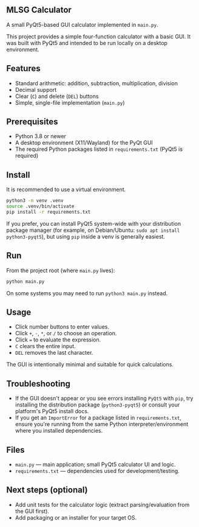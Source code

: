 ## MLSG Calculator

A small PyQt5-based GUI calculator implemented in `main.py`.

This project provides a simple four-function calculator with a basic GUI. It was built with PyQt5 and intended to be run locally on a desktop environment.

## Features

- Standard arithmetic: addition, subtraction, multiplication, division
- Decimal support
- Clear (`C`) and delete (`DEL`) buttons
- Simple, single-file implementation (`main.py`)

## Prerequisites

- Python 3.8 or newer
- A desktop environment (X11/Wayland) for the PyQt GUI
- The required Python packages listed in `requirements.txt` (PyQt5 is required)

## Install

It is recommended to use a virtual environment.

```bash
python3 -m venv .venv
source .venv/bin/activate
pip install -r requirements.txt
```

If you prefer, you can install PyQt5 system-wide with your distribution package manager (for example, on Debian/Ubuntu: `sudo apt install python3-pyqt5`), but using `pip` inside a venv is generally easiest.

## Run

From the project root (where `main.py` lives):

```bash
python main.py
```

On some systems you may need to run `python3 main.py` instead.

## Usage

- Click number buttons to enter values.
- Click `+`, `-`, `*`, or `/` to choose an operation.
- Click `=` to evaluate the expression.
- `C` clears the entire input.
- `DEL` removes the last character.

The GUI is intentionally minimal and suitable for quick calculations.

## Troubleshooting

- If the GUI doesn't appear or you see errors installing `PyQt5` with `pip`, try installing the distribution package (`python3-pyqt5`) or consult your platform's PyQt5 install docs.
- If you get an `ImportError` for a package listed in `requirements.txt`, ensure you're running from the same Python interpreter/environment where you installed dependencies.

## Files

- `main.py` — main application; small PyQt5 calculator UI and logic.
- `requirements.txt` — dependencies used for development/testing.

## Next steps (optional)

- Add unit tests for the calculator logic (extract parsing/evaluation from the GUI first).
- Add packaging or an installer for your target OS.
